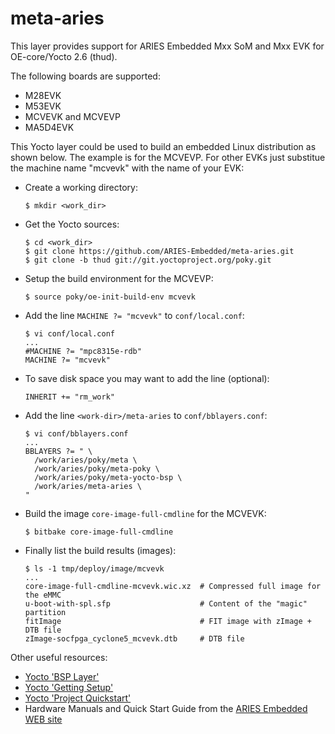 meta-aries
==========

This layer provides support for ARIES Embedded Mxx SoM and Mxx EVK for
OE-core/Yocto 2.6 (thud).

The following boards are supported:

  * M28EVK
  * M53EVK
  * MCVEVK and MCVEVP
  * MA5D4EVK

This Yocto layer could be used to build an embedded Linux distribution
as shown below. The example is for the MCVEVP. For other EVKs just
substitue the machine name "mcvevk" with the name of your EVK:

  * Create a working directory:

        $ mkdir <work_dir>

  * Get the Yocto sources:

        $ cd <work_dir>
        $ git clone https://github.com/ARIES-Embedded/meta-aries.git
        $ git clone -b thud git://git.yoctoproject.org/poky.git

  * Setup the build environment for the MCVEVP:

        $ source poky/oe-init-build-env mcvevk

  * Add the line `MACHINE ?= "mcvevk"` to `conf/local.conf`:

        $ vi conf/local.conf
        ...
        #MACHINE ?= "mpc8315e-rdb"
        MACHINE ?= "mcvevk"

  * To save disk space you may want to add the line (optional):

        INHERIT += "rm_work"

  * Add the line `<work-dir>/meta-aries` to `conf/bblayers.conf`:

        $ vi conf/bblayers.conf
        ...
        BBLAYERS ?= " \
          /work/aries/poky/meta \
          /work/aries/poky/meta-poky \
          /work/aries/poky/meta-yocto-bsp \
          /work/aries/meta-aries \
        "

  * Build the image `core-image-full-cmdline` for the MCVEVK:

        $ bitbake core-image-full-cmdline

  * Finally list the build results (images):

        $ ls -1 tmp/deploy/image/mcvevk
        ...
        core-image-full-cmdline-mcvevk.wic.xz  # Compressed full image for the eMMC
        u-boot-with-spl.sfp                    # Content of the "magic" partition
        fitImage                               # FIT image with zImage + DTB file
        zImage-socfpga_cyclone5_mcvevk.dtb     # DTB file

Other useful resources:

  * [Yocto 'BSP Layer'](http://www.yoctoproject.org/docs/2.6/mega-manual/mega-manual.html#bsp-layers)
  * [Yocto 'Getting Setup'](http://www.yoctoproject.org/docs/2.6/mega-manual/mega-manual.html#getting-setup)
  * [Yocto 'Project Quickstart'](http://www.yoctoproject.org/docs/2.6/yocto-project-qs/yocto-project-qs.html)
  * Hardware Manuals and Quick Start Guide from the [ARIES Embedded WEB site](http://www.aries-embedded.de)
